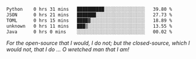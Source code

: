 <!--START_SECTION:waka-->

```txt
Python    0 hrs 31 mins   ██████████░░░░░░░░░░░░░░░   39.80 %
JSON      0 hrs 21 mins   ███████░░░░░░░░░░░░░░░░░░   27.73 %
TOML      0 hrs 15 mins   ████▓░░░░░░░░░░░░░░░░░░░░   18.89 %
unknown   0 hrs 11 mins   ███▒░░░░░░░░░░░░░░░░░░░░░   13.55 %
Java      0 hrs 0 mins    ░░░░░░░░░░░░░░░░░░░░░░░░░   00.02 %
```

<!--END_SECTION:waka-->

*For the open-source that I would, I do not; but the closed-source, which I would not, that I do ... O wretched man that I am!*
